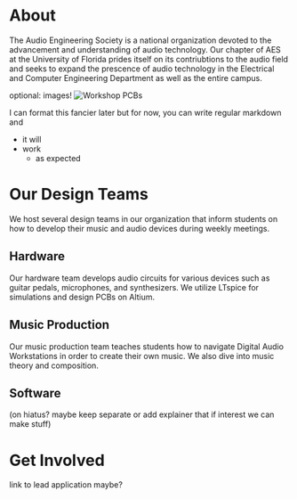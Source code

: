 # About

The Audio Engineering Society is a national organization devoted to the advancement and understanding of audio technology. Our chapter of AES at the University of Florida prides itself on its contriubtions to the audio field and seeks to expand the prescence of audio technology in the Electrical and Computer Engineering Department as well as the entire campus.

optional: images!
![Workshop PCBs](images/pcb_spread.jpg)

I can format this fancier later but for now, you can write regular markdown and 
- it will
- work
    - as expected


# Our Design Teams
We host several design teams in our organization that inform students on how to develop their music and audio devices during weekly meetings.

## Hardware
Our hardware team develops audio circuits for various devices such as guitar pedals, microphones, and synthesizers. We utilize LTspice for simulations and design PCBs on Altium.

## Music Production
Our music production team teaches students how to navigate Digital Audio Workstations in order to create their own music. We also dive into music theory and composition.

## Software
(on hiatus? maybe keep separate or add explainer that if interest we can make stuff)

# Get Involved
link to lead application maybe?

